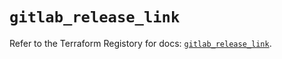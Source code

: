 # `gitlab_release_link`

Refer to the Terraform Registory for docs: [`gitlab_release_link`](https://registry.terraform.io/providers/gitlabhq/gitlab/16.7.0/docs/resources/release_link).
